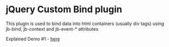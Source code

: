 # jQuery Custom Bind plugin

This plugin is used to bind data into html containers (usually div tags) using jb-bind, jb-context and jb-event-* attributes

Explained Demo #1 - <a href="http://ole1986.github.io/jquery-custombind.js/examples/demo-1.html" target="_blank">here</a> 
